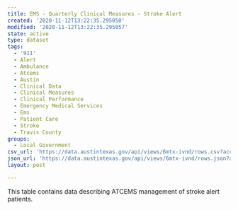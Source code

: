 ```yaml
---
title: EMS - Quarterly Clinical Measures - Stroke Alert
created: '2020-11-12T13:22:35.295050'
modified: '2020-11-12T13:22:35.295057'
state: active
type: dataset
tags:
  - '911'
  - Alert
  - Ambulance
  - Atcems
  - Austin
  - Clinical Data
  - Clinical Measures
  - Clinical Performance
  - Emergency Medical Services
  - Ems
  - Patient Care
  - Stroke
  - Travis County
groups:
  - Local Government
csv_url: 'https://data.austintexas.gov/api/views/6mtx-ivnd/rows.csv?accessType=DOWNLOAD'
json_url: 'https://data.austintexas.gov/api/views/6mtx-ivnd/rows.json?accessType=DOWNLOAD'
layout: post

---
```

This table contains data describing ATCEMS management of stroke alert patients.
